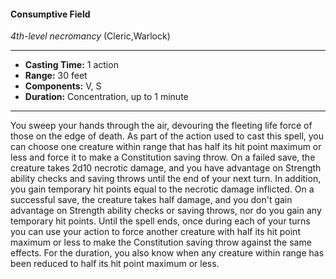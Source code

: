 #### Consumptive Field
*4th-level necromancy* (Cleric,Warlock)
___
- **Casting Time:** 1 action
- **Range:** 30 feet
- **Components:** V, S
- **Duration:** Concentration, up to 1 minute
---
You sweep your hands through the air, devouring
the fleeting life force of those on the edge of death.
As part of the action used to cast this spell, you can
choose one creature within range that has half its
hit point maximum or less and force it to make a
Constitution saving throw. On a failed save, the
creature takes 2d10 necrotic damage, and you have
advantage on Strength ability checks and saving
throws until the end of your next turn. In addition,
you gain temporary hit points equal to the necrotic
damage inflicted.
On a successful save, the creature takes half
damage, and you don't gain advantage on Strength
ability checks or saving throws, nor do you gain any
temporary hit points.
Until the spell ends, once during each of your
turns you can use your action to force another
creature with half its hit point maximum or less to
make the Constitution saving throw against the
same effects. For the duration, you also know when
any creature within range has been reduced to half
its hit point maximum or less. 
